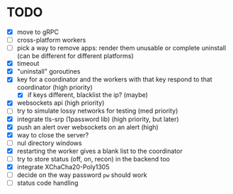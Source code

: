 # TODO

- [x] move to gRPC
- [ ] cross-platform workers
- [ ] pick a way to remove apps: render them unusable or complete uninstall (can be different for different platforms)
- [x] timeout
- [x] "uninstall" goroutines
- [x] key for a coordinator and the workers with that key respond to that coordinator (high priority)
    - [x] if keys different, blacklist the ip? (maybe)
- [x] websockets api (high priority)
- [ ] try to simulate lossy networks for testing (med priority)
- [x] integrate tls-srp (1password lib) (high priority, but later)
- [x] push an alert over websockets on an alert (high)
- [x] way to close the server?
- [ ] nul directory windows
- [x] restarting the worker gives a blank list to the coordinator
- [ ] try to store status (off, on, recon) in the backend too
- [x] integrate XChaCha20-Poly1305
- [ ] decide on the way password `pw` should work
- [ ] status code handling